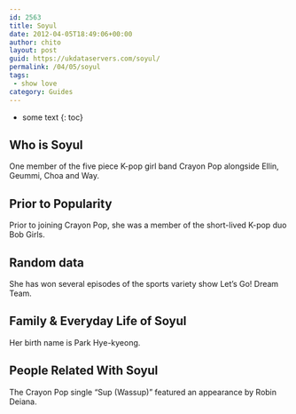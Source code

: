 ```yaml
---
id: 2563
title: Soyul
date: 2012-04-05T18:49:06+00:00
author: chito
layout: post
guid: https://ukdataservers.com/soyul/
permalink: /04/05/soyul
tags:
 - show love
category: Guides
---
```


* some text
{: toc}
          
          
## Who is  Soyul
                  
                  
                  
One member of the five piece K-pop girl band Crayon Pop alongside Ellin, Geummi, Choa and Way.
                  
                
                
                
## Prior to Popularity 
                  
                  
                  
Prior to joining Crayon Pop, she was a member of the short-lived K-pop duo Bob Girls.
                  
                
                
                
## Random data 
                  
                  
                  
She has won several episodes of the sports variety show Let&#8217;s Go! Dream Team.
                  
                
                
                
## Family & Everyday Life of Soyul
                  
                  
                  
Her birth name is Park Hye-kyeong.
                  
                
                
                
## People Related With  Soyul
                  
                  
                  
The Crayon Pop single &#8220;Sup (Wassup)&#8221; featured an appearance by Robin Deiana.
                  
                
              
            
          
          
          
    
    
  
